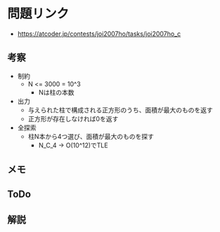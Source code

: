 # 問題リンク
- https://atcoder.jp/contests/joi2007ho/tasks/joi2007ho_c

## 考察
- 制約
    - N <= 3000 = 10^3
        - Nは柱の本数
- 出力
    - 与えられた柱で構成される正方形のうち、面積が最大のものを返す
    - 正方形が存在しなければ0を返す
- 全探索
    - 柱N本から4つ選び、面積が最大のものを探す
        - N_C_4 -> O(10^12)でTLE
## メモ

## ToDo

## 解説